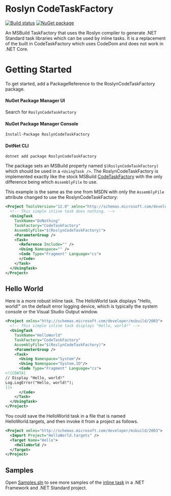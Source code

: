 # Roslyn CodeTaskFactory

[![Build status](https://ci.appveyor.com/api/projects/status/4uy3aoqsa5lwi0en?svg=true)](https://ci.appveyor.com/project/CBT/roslyncodetaskfactory)  [![NuGet package](https://img.shields.io/nuget/v/RoslynCodeTaskFactory.svg)](https://www.nuget.org/packages/RoslynCodeTaskFactory)


An MSBuild TaskFactory that uses the Roslyn compiler to generate .NET Standard task libraries which can be used by inline tasks.  It is a replacement of the built in CodeTaskFactory which uses CodeDom and does not work in .NET Core.

# Getting Started

To get started, add a PackageReference to the RoslynCodeTaskFactory package.

#### NuGet Package Manager UI
Search for `RoslynCodeTaskFactory`

#### NuGet Package Manager Console
```
Install-Package RoslynCodeTaskFactory
```

#### DotNet CLI
```
dotnet add package RoslynCodeTaskFactory
```
The package sets an MSBuild property named `$(RoslynCodeTaskFactory)` which should be used in a `<UsingTask />`.  The RoslynCodeTaskFactory is implemented exactly like the stock MSBuild [CodeTaskFactory](https://msdn.microsoft.com/en-us/library/dd722601.aspx?f=255&MSPPError=-2147217396) with the only difference being which `AssemblyFile` to use.

This example is the same as the one from MSDN with only the `AssemblyFile` attribute changed to use the RoslynCodeTaskFactory:
```xml
<Project ToolsVersion="12.0" xmlns="http://schemas.microsoft.com/developer/msbuild/2003">  
  <!-- This simple inline task does nothing. -->  
  <UsingTask  
    TaskName="DoNothing"  
    TaskFactory="CodeTaskFactory"  
    AssemblyFile="$(RoslynCodeTaskFactory)">
    <ParameterGroup />  
    <Task>  
      <Reference Include="" />  
      <Using Namespace="" />  
      <Code Type="Fragment" Language="cs">  
      </Code>  
    </Task>  
  </UsingTask>  
</Project>  
```

## Hello World
Here is a more robust inline task. The HelloWorld task displays "Hello, world!" on the default error logging device, which is typically the system console or the Visual Studio Output window.
```xml
<Project xmlns="http://schemas.microsoft.com/developer/msbuild/2003">  
  <!-- This simple inline task displays "Hello, world!" -->  
  <UsingTask  
    TaskName="HelloWorld"
    TaskFactory="CodeTaskFactory"
    AssemblyFile="$(RoslynCodeTaskFactory)">
    <ParameterGroup />  
    <Task>  
      <Using Namespace="System"/>  
      <Using Namespace="System.IO"/>  
      <Code Type="Fragment" Language="cs">  
<![CDATA[  
// Display "Hello, world!"  
Log.LogError("Hello, world!");  
]]>  
      </Code>  
    </Task>  
  </UsingTask>  
</Project>  
```
You could save the HelloWorld task in a file that is named HelloWorld.targets, and then invoke it from a project as follows.
```xml
<Project xmlns="http://schemas.microsoft.com/developer/msbuild/2003">  
  <Import Project="HelloWorld.targets" />  
  <Target Name="Hello">  
    <HelloWorld />  
  </Target>  
</Project>  
```

## Samples
Open [Samples.sln](https://github.com/jeffkl/RoslynCodeTaskFactory/blob/master/src/Samples.sln) to see more samples of the [inline task](https://github.com/jeffkl/RoslynCodeTaskFactory/blob/master/src/Samples/Directory.Build.targets#L5) in a .NET Framework and .NET Standard project.  
